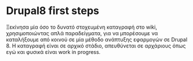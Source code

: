 # Drupal8 first steps

Ξεκίνησα μία όσο το δυνατό στοχευμένη καταγραφή στο wiki, χρησιμοποιώντας απλά παραδείγματα, για να μπορέσουμε να καταλήξουμε από κοινού σε μία μέθοδο ανάπτυξης εφαρμογών σε Drupal 8. Η καταγραφή είναι σε αρχικό στάδιο, απευθύνεται σε αρχάριους όπως εγώ και φυσικά είναι work in progress.
